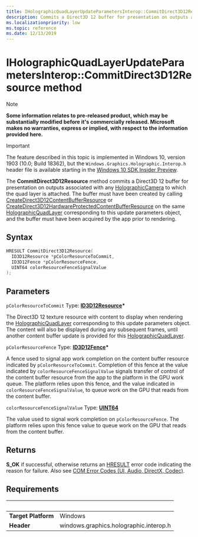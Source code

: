 ```yaml
---
title: IHolographicQuadLayerUpdateParametersInterop::CommitDirect3D12Resource
description: Commits a Direct3D 12 buffer for presentation on outputs associated with any [HolographicCamera](/uwp/api/windows.graphics.holographic.holographiccamera) to which the quad layer is attached.
ms.localizationpriority: low
ms.topic: reference
ms.date: 12/13/2019
---
```


# IHolographicQuadLayerUpdateParametersInterop::CommitDirect3D12Resource method

> [!NOTE]
> **Some information relates to pre-released product, which may be substantially modified before it's commercially released. Microsoft makes no warranties, express or implied, with respect to the information provided here.**

> [!IMPORTANT]
> The feature described in this topic is implemented in 
Windows 10, version 1903 (10.0; Build 18362), but the `Windows.Graphics.Holographic.Interop.h` header file is available starting in the [Windows 10 SDK Insider Preview](https://www.microsoft.com/software-download/windowsinsiderpreviewSDK).

The **CommitDirect3D12Resource** method commits a Direct3D 12 buffer for presentation on outputs associated with any [HolographicCamera](/uwp/api/windows.graphics.holographic.holographiccamera) to which the quad layer is attached. The buffer must have been created by calling [CreateDirect3D12ContentBufferResource](/windows/win32/api/windows.graphics.holographic.interop/nf-windows-graphics-holographic-interop-iholographicquadlayerinterop-createdirect3d12contentbufferresource) or [CreateDirect3D12HardwareProtectedContentBufferResource](nf-windows-graphics-holographic-interop-iholographicquadlayerinterop-createdirect3d12hardwareprotectedcontentbufferresource.md) on the same [HolographicQuadLayer](/uwp/api/windows.graphics.holographic.holographicquadlayer) corresponding to this update parameters object, and the buffer must have been acquired by the app prior to rendering.

## Syntax

```cpp
HRESULT CommitDirect3D12Resource(
  ID3D12Resource *pColorResourceToCommit,
  ID3D12Fence *pColorResourceFence,
  UINT64 colorResourceFenceSignalValue
);
```

## Parameters

`pColorResourceToCommit`
Type: **[ID3D12Resource](/windows/win32/api/d3d12/nn-d3d12-id3d12resource)\***

The Direct3D 12 texture resource with content to display when rendering the [HolographicQuadLayer](/uwp/api/windows.graphics.holographic.holographicquadlayer) corresponding to this update parameters object. The content will also be displayed during any subsequent frames, until another content buffer update is provided for this [HolographicQuadLayer](/uwp/api/windows.graphics.holographic.holographicquadlayer).

`pColorResourceFence`
Type: **[ID3D12Fence](/windows/win32/api/d3d12/nn-d3d12-id3d12fence)\***

A fence used to signal app work completion on the content buffer resource indicated by `pColorResourceToCommit`. Completion of this fence at the value indicated by `colorResourceFenceSignalValue` signals transfer of control of the content buffer resource from the app to the platform in the GPU work queue. The platform relies upon this fence, and the value indicated in `colorResourceFenceSignalValue`, to queue work on the GPU that reads from the content buffer.

`colorResourceFenceSignalValue`
Type: **[UINT64](/windows/win32/winprog/windows-data-types)**

The value used to signal work completion on `pColorResourceFence`. The platform relies upon this fence value to queue work on the GPU that reads from the content buffer.

## Returns
**S_OK** if successful, otherwise returns an [HRESULT](/windows/win32/com/structure-of-com-error-codes) error code indicating the reason for failure. Also see [COM Error Codes (UI, Audio, DirectX, Codec)](/windows/win32/com/com-error-codes-10).

## Requirements
| &nbsp; | &nbsp; |
| ---- |:---- |
| **Target Platform** | Windows |
| **Header** | windows.graphics.holographic.interop.h |